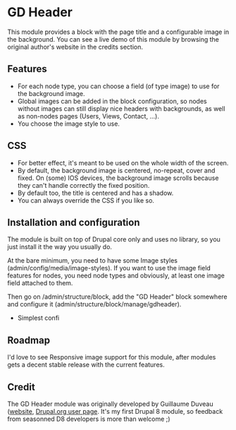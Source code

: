 # GD Header

This module provides a block with the page title and a configurable image in the background. You can see a live demo of this module by browsing the original author's website in the credits section.

## Features

+ For each node type, you can choose a field (of type image) to use for the background image.
+ Global images can be added in the block configuration, so nodes without images can still display nice headers with backgrounds, as well as non-nodes pages (Users, Views, Contact, ...).
+ You choose the image style to use.

## CSS

+ For better effect, it's meant to be used on the whole width of the screen.
+ By default, the background image is centered, no-repeat, cover and fixed. On (some) IOS devices, the background image scrolls because they can't handle correctly the fixed position.
+ By default too, the title is centered and has a shadow.
+ You can always override the CSS if you like so.

## Installation and configuration

The module is built on top of Drupal core only and uses no library, so you just install it the way you usually do.

At the bare minimum, you need to have some Image styles (admin/config/media/image-styles). If you want to use the image field features for nodes, you need node types and obviously, at least one image field attached to them.

Then go on /admin/structure/block, add the "GD Header" block somewhere and configure it (admin/structure/block/manage/gdheader).

+ Simplest confi

## Roadmap

I'd love to see Responsive image support for this module, after modules gets a decent stable release with the current features.

## Credit

The GD Header module was originally developed by Guillaume Duveau ([website](https://guillaumeduveau.com), [Drupal.org user page](https://www.drupal.org/user/173213). It's my first Drupal 8 module, so feedback from seasonned D8 developers is more than welcome ;)

